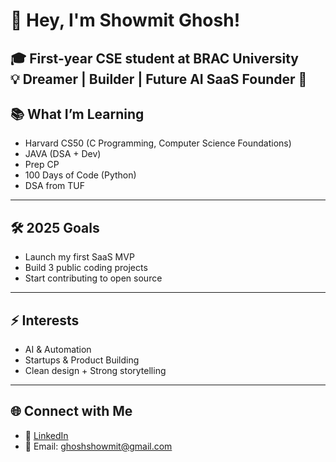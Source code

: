 # 👋 Hey, I'm Showmit Ghosh!

🎓 First-year CSE student at BRAC University  
💡 Dreamer | Builder | Future AI SaaS Founder 🚀  
---

## 📚 What I’m Learning
- Harvard CS50 (C Programming, Computer Science Foundations)
- JAVA (DSA + Dev)
- Prep CP
- 100 Days of Code (Python)
- DSA from TUF
---

## 🛠 2025 Goals
- Launch my first SaaS MVP
- Build 3 public coding projects
- Start contributing to open source
---

## ⚡ Interests
- AI & Automation  
- Startups & Product Building  
- Clean design + Strong storytelling  
---

## 🌐 Connect with Me
- 💼 [LinkedIn]()
- 📧 Email: ghoshshowmit@gmail.com
